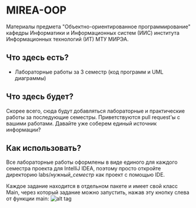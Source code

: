 # MIREA-OOP
Материалы предмета "Объектно-ориентированное программирование"
кафедры Информатики и Информационных систем (ИИС)
института Информационных технологий (ИТ) МТУ МИРЭА.

## Что здесь есть?

* Лабораторные работы за 3 семестр (код программ и UML диаграммы)

## Что здесь будет?

Скорее всего, сюда будут добавляться лабораторные и практические работы
за последующие семестры. Приветствуются pull request'ы с вашими работами.
Давайте уже соберем единый источник информации?

## Как использовать?

Все лабораторные работы оформлены в виде единого для каждого семестра проекта для IntelliJ IDEA,
поэтому просто откройте директорию labs/*нужный_семестр* как проект с помощью IDE.

Каждое задание находится в отдельном пакете и имеет свой класс Main, через который
задание можно запустить, нажав эту кнопку слева от функции main: ![alt tag](http://thedrhax.pw/wp-content/uploads/2015/12/Screenshot_26.12.2015-21.13.48.png)
